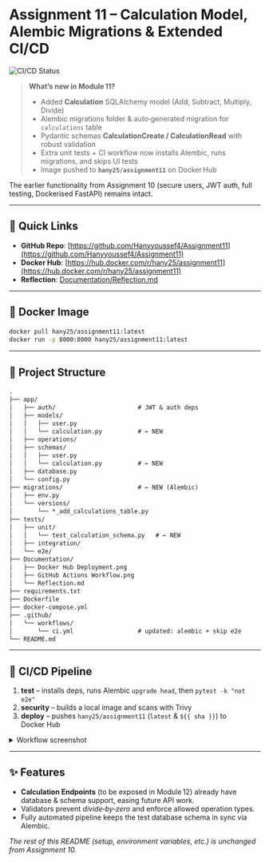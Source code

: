 # Assignment 11 – Calculation Model, Alembic Migrations & Extended CI/CD

![CI/CD Status](https://github.com/Hanyyoussef4/Assignment11/actions/workflows/ci.yml/badge.svg)

> **What’s new in Module 11?**
>
> * Added **Calculation** SQLAlchemy model (Add, Subtract, Multiply, Divide)
> * Alembic migrations folder & auto‑generated migration for `calculations` table
> * Pydantic schemas **CalculationCreate / CalculationRead** with robust validation
> * Extra unit tests + CI workflow now installs Alembic, runs migrations, and skips UI tests
> * Image pushed to **`hany25/assignment11`** on Docker Hub

The earlier functionality from Assignment 10 (secure users, JWT auth, full testing,
Dockerised FastAPI) remains intact.

---

## 🔗 Quick Links

* **GitHub Repo**: [https://github.com/Hanyyoussef4/Assignment11](https://github.com/Hanyyoussef4/Assignment11)
* **Docker Hub**: [https://hub.docker.com/r/hany25/assignment11](https://hub.docker.com/r/hany25/assignment11)
* **Reflection**: [Documentation/Reflection.md](Documentation/Reflection.md)

---

## 🐳 Docker Image

```bash
docker pull hany25/assignment11:latest
docker run -p 8000:8000 hany25/assignment11:latest
```

---

## 📂 Project Structure

```
.
├── app/
│   ├── auth/                       # JWT & auth deps
│   ├── models/
│   │   ├── user.py
│   │   └── calculation.py          # ← NEW
│   ├── operations/
│   ├── schemas/
│   │   ├── user.py
│   │   └── calculation.py          # ← NEW
│   ├── database.py
│   └── config.py
├── migrations/                     # ← NEW (Alembic)
│   ├── env.py
│   └── versions/
│       └── *_add_calculations_table.py
├── tests/
│   ├── unit/
│   │   └── test_calculation_schema.py   # ← NEW
│   ├── integration/
│   └── e2e/
├── Documentation/
│   ├── Docker Hub Deployment.png
│   ├── GitHub Actions Workflow.png
│   └── Reflection.md
├── requirements.txt
├── Dockerfile
├── docker-compose.yml
├── .github/
│   └── workflows/
│       └── ci.yml                  # updated: alembic + skip e2e
└── README.md
```

---

## 🚦 CI/CD Pipeline

1. **test** – installs deps, runs Alembic `upgrade head`, then `pytest -k "not e2e"`
2. **security** – builds a local image and scans with Trivy
3. **deploy** – pushes `hany25/assignment11` (`latest` & `${{ sha }}`) to Docker Hub

<details>
<summary>Workflow screenshot</summary>

![GitHub Actions Workflow](Documentation/GitHub%20Actions%20Workflow.png)

</details>

---

## ✨ Features

* **Calculation Endpoints** (to be exposed in Module 12) already have
  database & schema support, easing future API work.
* Validators prevent *divide‑by‑zero* and enforce allowed operation types.
* Fully automated pipeline keeps the test database schema in sync via Alembic.

*The rest of this README (setup, environment variables, etc.) is unchanged from Assignment 10.*
